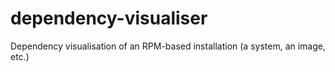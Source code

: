 # dependency-visualiser

Dependency visualisation of an RPM-based installation (a system, an image, etc.)